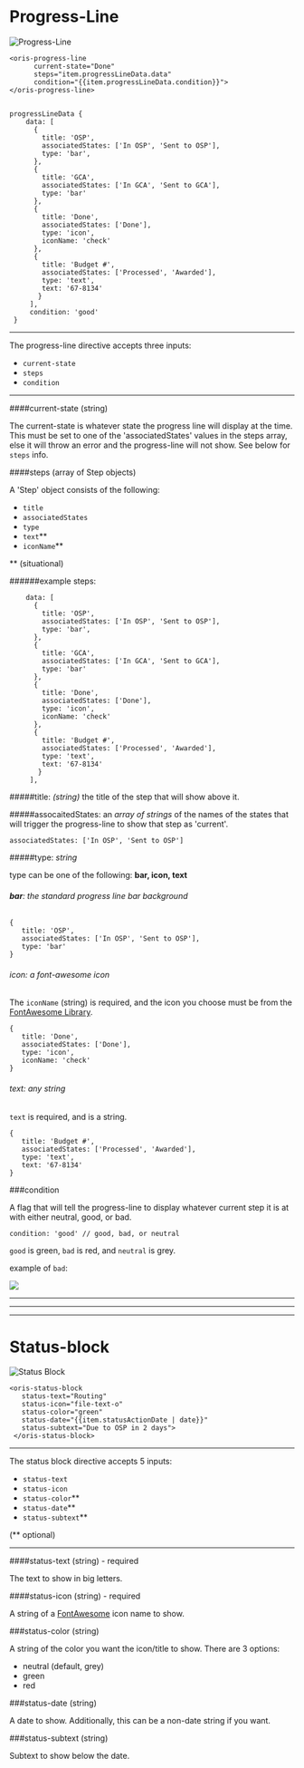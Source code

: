 # Progress-Line

![Progress-Line](http://i.imgur.com/ynco5f5.png)
	
	<oris-progress-line
          current-state="Done"
          steps="item.progressLineData.data"
          condition="{{item.progressLineData.condition}}">
    </oris-progress-line>
    

	progressLineData {
		data: [
          {
            title: 'OSP',
            associatedStates: ['In OSP', 'Sent to OSP'],
            type: 'bar',
          },
          {
            title: 'GCA',
            associatedStates: ['In GCA', 'Sent to GCA'],
            type: 'bar'
          },
          {
            title: 'Done',
            associatedStates: ['Done'],
            type: 'icon',
            iconName: 'check'
          },
          {
            title: 'Budget #',
            associatedStates: ['Processed', 'Awarded'],
            type: 'text',
            text: '67-8134'
	       }
	     ],
	     condition: 'good'
	 }    
        
---

The progress-line directive accepts three inputs:

* `current-state`
* `steps`
* `condition` 	      
 
---
####current-state (string)

The current-state is whatever state the progress line will display at the time.
This must be set to one of the 'associatedStates' values in the steps array,
else it will throw an error and the progress-line will not show. See below
for `steps` info.


####steps (array of Step objects)

A 'Step' object consists of the following:

* `title `
* `associatedStates`
* `type `
* `text`**
* `iconName`**

** (situational)

######example steps:


		data: [
          {
            title: 'OSP',
            associatedStates: ['In OSP', 'Sent to OSP'],
            type: 'bar',
          },
          {
            title: 'GCA',
            associatedStates: ['In GCA', 'Sent to GCA'],
            type: 'bar'
          },
          {
            title: 'Done',
            associatedStates: ['Done'],
            type: 'icon',
            iconName: 'check'
          },
          {
            title: 'Budget #',
            associatedStates: ['Processed', 'Awarded'],
            type: 'text',
            text: '67-8134'
	       }
	     ],


#####title:
*(string)* the title of the step that will show above it.

#####assocaitedStates: 
an *array of strings* of the names of the states that will trigger the progress-line to show that step as 'current'.

`associatedStates: ['In OSP', 'Sent to OSP']`
    

#####type:
*string*

type can be one of the following: **bar, icon, text**

###### **bar**: the standard progress line bar background

	{
       title: 'OSP',
       associatedStates: ['In OSP', 'Sent to OSP'],
       type: 'bar'
   	}
   	
###### icon: a font-awesome icon
The `iconName` (string) is required, and the icon you choose must be from the [FontAwesome Library](https://fortawesome.github.io/Font-Awesome/icons/).


	{
       title: 'Done',
       associatedStates: ['Done'],
       type: 'icon',
       iconName: 'check'
   	}
   	
###### text: any string
`text` is required, and is a string.

	{
       title: 'Budget #',
       associatedStates: ['Processed', 'Awarded'],
       type: 'text',
       text: '67-8134'
   	}
   	

###condition

A flag that will tell the progress-line to display whatever current step it is
at with either neutral, good, or bad. 

	condition: 'good' // good, bad, or neutral

`good` is green, `bad` is red, and `neutral` is grey.

example of `bad`:

![](http://i.imgur.com/bs6K5Ka.png)     



---
---
---

# Status-block

![Status Block](http://i.imgur.com/4zAXmVK.png)
	
	<oris-status-block
       status-text="Routing"
       status-icon="file-text-o"
       status-color="green"
       status-date="{{item.statusActionDate | date}}"
       status-subtext="Due to OSP in 2 days">
     </oris-status-block>
            
---

The status block directive accepts 5 inputs:

* `status-text`
* `status-icon`
* `status-color`**	  
* `status-date`**
* `status-subtext`**

(** optional)
 
---
####status-text (string) - required

The text to show in big letters.


####status-icon (string) - required

A string of a [FontAwesome](https://fortawesome.github.io/Font-Awesome/icons/) icon name to show.

###status-color (string)

A string of the color you want the icon/title to show. There are 3 options:

* neutral (default, grey)
* green
* red

###status-date (string)

A date to show. Additionally, this can be a non-date string if you want.

###status-subtext (string)

Subtext to show below the date.

